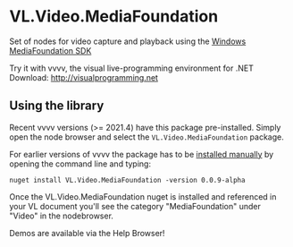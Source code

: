 # VL.Video.MediaFoundation
Set of nodes for video capture and playback using the [Windows MediaFoundation SDK](https://docs.microsoft.com/en-us/windows/win32/medfound/microsoft-media-foundation-sdk)

Try it with vvvv, the visual live-programming environment for .NET  
Download: http://visualprogramming.net

## Using the library
Recent vvvv versions (>= 2021.4) have this package pre-installed. Simply open the node browser and select the `VL.Video.MediaFoundation` package.

For earlier versions of vvvv the package has to be [installed manually](https://thegraybook.vvvv.org/reference/libraries/dependencies.html#manage-nugets) by opening the command line and typing:

    nuget install VL.Video.MediaFoundation -version 0.0.9-alpha

Once the VL.Video.MediaFoundation nuget is installed and referenced in your VL document you'll see the category "MediaFoundation" under "Video" in the nodebrowser. 

Demos are available via the Help Browser!

